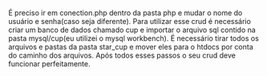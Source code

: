 # 
É preciso ir em conection.php dentro da pasta php e mudar o nome do usuário e senha(caso seja diferente).
Para utilizar esse crud é necessário criar um banco de dados chamado cup e importar o arquivo sql contido na pasta mysql/cup(eu utilizei o mysql workbench).
É necessário tirar todos os arquivos e pastas da pasta star_cup e mover eles para o htdocs por conta do caminho dos arquivos.
Após todos esses passos o seu crud deve funcionar perfeitamente.
